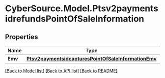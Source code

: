 # CyberSource.Model.Ptsv2paymentsidrefundsPointOfSaleInformation
## Properties

Name | Type | Description | Notes
------------ | ------------- | ------------- | -------------
**Emv** | [**Ptsv2paymentsidcapturesPointOfSaleInformationEmv**](Ptsv2paymentsidcapturesPointOfSaleInformationEmv.md) |  | [optional] 

[[Back to Model list]](../README.md#documentation-for-models) [[Back to API list]](../README.md#documentation-for-api-endpoints) [[Back to README]](../README.md)

